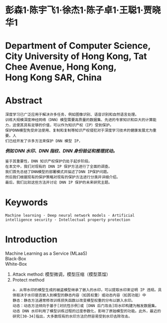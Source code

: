 # 彭森1·陈宇飞1·徐杰1·陈子卓1·王聪1·贾晓华1
# Department of Computer Science, City University of Hong Kong, Tat Chee Avenue, Hong Kong, Hong Kong SAR, China

# Abstract
```
深度学习已广泛应用于解决许多任务，例如图像识别、语音识别和自然语言处理。
训练大规模深度神经网络（DNN）模型需要高质量的数据集、先进的专家知识和巨大的计算能力，这使其具有足够的价值，可以作为知识产权（IP）受到保护。
保护DNN模型免受非法使用、复制和复制等知识产权侵犯对于深度学习技术的健康发展尤为重要。人
们已经开发了许多方法来保护 DNN 模型 IP，
```
***例如 DNN 水印、DNN 指纹、DNN 身份验证和推理扰动。***
```
鉴于其重要性，DNN 知识产权保护仍处于起步阶段。
在本文中，我们对现有的 DNN IP 保护方法进行了全面的调查。
我们首先总结了DNN模型的部署模式并描述了DNN IP保护问题。
然后我们根据现有的保护策略对现有的保护方法进行分类并详细介绍。
最后，我们比较这些方法并讨论 DNN IP 保护的未来研究主题。
```
# Keywords
```
Machine learning · Deep neural network models · Artificial intelligence security · Intellectual property protection
```

# Introduction
Machine Learning as a Service (MLaaS)    
Black-Box   
White-Box  

1. Attack method: 模型微调，模型压缩（模型蒸馏）
2. Protect method
   ```
   a. 从带水印的模型生成的被盗模型继承了嵌入的水印，可以提取水印来证明 IP 违规。具体取决于水印是否嵌入到模型的静态内容（如其权重）或动态内容（如其功能）中
   静态：静态方法通常修改训练损失函数以改变模型权重的分布以嵌入水印。
   动态：动态方法倾向于基于[对抗性示例]或 [DNN 后门攻击]将水印构建为触发数据集。动态 DNN 水印利用了模型训练过程的过度参数化，影响了原始模型的功能。此外，最近的研究[30-34]指出，大多数现有的水印方法仍然容易受到水印去除攻击。
   ```
